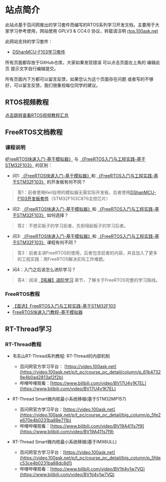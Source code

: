 # 站点简介
  此站点基于百问网推出的学习套件而编写的RTOS系列学习开发文档，主要用于大家学习参考使用，网站使用 GPLV3 & CC4.0 协议，转载请注明 [rtos.100ask.net](http://rtos.100ask.net)
  
  此网站支持的学习套件：
  * [DShanMCU-F103学习套件](https://item.taobao.com/item.htm?id=724601559592)


所有页面都存放于GitHub仓库，大家如果发现错误 可以点击页面左上角的  编辑此页 提示文字自行编辑提交。

所有页面内下方都可以留言反馈，如果您认为这个页面存在问题 或者写的不够好，可以留言反馈，我们很重视每位同学的建议。

## RTOS视频教程

[点击跳转查看RTOS视频教程汇总](./zh/all_video_tutorials.md)

## FreeRTOS文档教程

### 课程说明

[《FreeRTOS快速入门-基于模拟器》](./zh/FreeRTOS/simulator/README.md) 与 [《FreeRTOS入门与工程实践-基于STM32F103》](./zh/FreeRTOS/DShanMCU-F103/README.md) 的区别：

- 问1: [《FreeRTOS快速入门-基于模拟器》](./zh/FreeRTOS/simulator/README.md)和 [《FreeRTOS入门与工程实践-基于STM32F103》](./zh/FreeRTOS/DShanMCU-F103/README.md) 的开发板有何不同？
> 答1：前者使用Keil自带的模拟器无需实际开发板，后者使用[DShanMCU-F103开发板套件](https://item.taobao.com/item.htm?id=724601559592)（STM32F103C8T6主控芯片）


- 问2: [《FreeRTOS快速入门-基于模拟器》](./zh/FreeRTOS/simulator/README.md)和 [《FreeRTOS入门与工程实践-基于STM32F103》](./zh/FreeRTOS/DShanMCU-F103/README.md) 如何选择？
> 答2：不想买板子的学习前者，负担得起板子的学习后者。


- 问3: [《FreeRTOS快速入门-基于模拟器》](./zh/FreeRTOS/simulator/README.md)和 [《FreeRTOS入门与工程实践-基于STM32F103》](./zh/FreeRTOS/DShanMCU-F103/README.md) 课程有何不同？
> 答3：前者主讲FreeRTOS的使用，后者包含前者的内容，并且加入了更多的工程实践：用FreeRTOS解决实际工作难题。


- 问4：入门之后该怎么进阶学习？
> 答4：阅读 [【拓展】进阶学习](./zh/FreeRTOS/simulator/chapter14.md) 章节，了解关于FreeRTOS完整的学习路线。

### FreeRTOS教程

- [【首选】FreeRTOS入门与工程实践-基于STM32F103](./zh/FreeRTOS/DShanMCU-F103/README.md)
- [FreeRTOS快速入门教程-基于模拟器](./zh/FreeRTOS/simulator/README.md)


## RT-Thread学习

### RT-Thread教程

- 韦东山RT-Thread系列教程: RT-Thread的内部机制

  - 百问网官方学习平台： [https://video.100ask.net](https://video.100ask.net/p/t_pc/course_pc_detail/column/p_61b47329e4b0ad2813af2f2b)
  - 哔哩哔哩观看：[https://www.bilibili.com/video/BV17U4y1K7EL](https://www.bilibili.com/video/BV17U4y1K7EL)

- RT-Thread Smart微内核最小系统移植(基于STM32MP157)

  - 百问网官方学习平台：[https://video.100ask.net](https://video.100ask.net/p/t_pc/course_pc_detail/big_column/p_5fe2e670e4b0231ba88e711b)
  - 哔哩哔哩观看：[https://www.bilibili.com/video/BV19A411s7f9](https://www.bilibili.com/video/BV19A411s7f9)

- RT-Thread Smart微内核最小系统移植(基于IMX6ULL)

  - 百问网官方学习平台：[https://video.100ask.net](https://video.100ask.net/p/t_pc/course_pc_detail/big_column/p_5fdec53ce4b0231ba88dc8d1)
  - 哔哩哔哩观看：[https://www.bilibili.com/video/BV1ti4y1w7VQ](https://www.bilibili.com/video/BV1ti4y1w7VQ)


